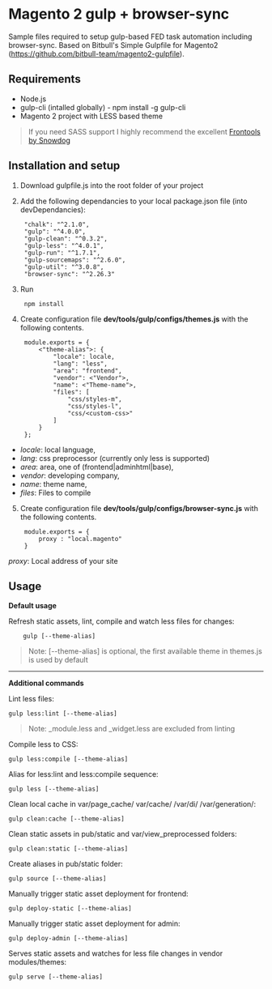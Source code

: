 # Magento 2 gulp + browser-sync

Sample files required to setup gulp-based FED task automation including browser-sync. Based on Bitbull's Simple Gulpfile for Magento2 (https://github.com/bitbull-team/magento2-gulpfile).

Requirements
-----
- Node.js
- gulp-cli (intalled globally) - npm install -g gulp-cli
- Magento 2 project with LESS based theme 

> If you need SASS support I highly recommend the excellent [Frontools by Snowdog](https://github.com/SnowdogApps/magento2-frontools) 


Installation and setup
----
1. Download gulpfile.js into the root folder of your project
2. Add the following dependancies to your local package.json file (into devDependancies):
		
		"chalk": "^2.1.0",
    	"gulp": "^4.0.0",
    	"gulp-clean": "^0.3.2",
    	"gulp-less": "^4.0.1",
    	"gulp-run": "^1.7.1",
    	"gulp-sourcemaps": "^2.6.0",
    	"gulp-util": "^3.0.8",
    	"browser-sync": "^2.26.3"
3. Run 
	
		npm install

4. Create configuration file **dev/tools/gulp/configs/themes.js** with the following contents.

		module.exports = {
			<"theme-alias">: {
				"locale": locale,
				"lang": "less",
				"area": "frontend",
				"vendor": <"Vendor">,
				"name": <"Theme-name">,
				"files": [
					"css/styles-m",
					"css/styles-l",
					"css/<custom-css>"
				]
			}
		};
  
- _locale_: local language,
- _lang_: css preprocessor (currently only less is supported)
- _area_: area, one of (frontend|adminhtml|base),
- _vendor_: developing company,
- _name_: theme name,
- _files_: Files to compile
        
5. Create configuration file **dev/tools/gulp/configs/browser-sync.js** with the following contents.

        module.exports = {
          	proxy : "local.magento"
        }

_proxy_: Local address of your site

Usage
--------
**Default usage**

Refresh static assets, lint, compile and watch less files for changes:

        gulp [--theme-alias]

> Note: [--theme-alias] is optional, the first available theme in themes.js is used by default
---
**Additional commands**

Lint less files: 

	gulp less:lint [--theme-alias]

> Note: _module.less and _widget.less are excluded from linting 

Compile less to CSS:

	gulp less:compile [--theme-alias]

Alias for less:lint and less:compile sequence:

	gulp less [--theme-alias]

Clean local cache in var/page_cache/ var/cache/ /var/di/ /var/generation/: 
        
	gulp clean:cache [--theme-alias]

Clean static assets in pub/static and var/view_preprocessed folders:
        
	gulp clean:static [--theme-alias]
        
Create aliases in pub/static folder:
        
	gulp source [--theme-alias]


Manually trigger static asset deployment for frontend:
        
	gulp deploy-static [--theme-alias]

Manually trigger static asset deployment for admin:
        
	gulp deploy-admin [--theme-alias]

Serves static assets and watches for less file changes in vendor modules/themes:
        
	gulp serve [--theme-alias]
